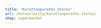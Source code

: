 ```yaml
---
title: "Kuruttanpurathu Stores"
url: /kuruvilacity/kuruttanpurathu-stores/
shop: supermarket
---
```

